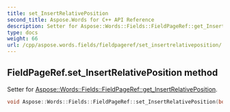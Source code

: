 ```yaml
---
title: set_InsertRelativePosition
second_title: Aspose.Words for C++ API Reference
description: Setter for Aspose::Words::Fields::FieldPageRef::get_InsertRelativePosition. 
type: docs
weight: 66
url: /cpp/aspose.words.fields/fieldpageref/set_insertrelativeposition/
---
```

## FieldPageRef.set_InsertRelativePosition method


Setter for [Aspose::Words::Fields::FieldPageRef::get_InsertRelativePosition](../get_insertrelativeposition/).

```cpp
void Aspose::Words::Fields::FieldPageRef::set_InsertRelativePosition(bool value)
```

